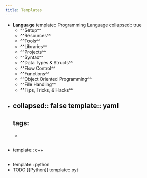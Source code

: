 ```yaml
---
title: Templates
---
```


- **Language**
  template:: Programming Language
  collapsed:: true
	- ^^Setup^^
	- ^^Resources^^
	- ^^Tools^^
	- ^^Libraries^^
	- ^^Projects^^
	- ^^Syntax^^
	- ^^Data Types & Structs^^
	- ^^Flow Control^^
	- ^^Functions^^
	- ^^Object Oriented Programming^^
	- ^^File Handling^^
	- ^^Tips, Tricks, & Hacks^^
-
  collapsed:: false
  template:: yaml 
  ---
  tags: 
  ---
	-
-
  ```c++
  
  ```
  template:: c++
-
  ```python
  
  ```
  template:: python
- TODO [[Python]] 
  template:: pyt